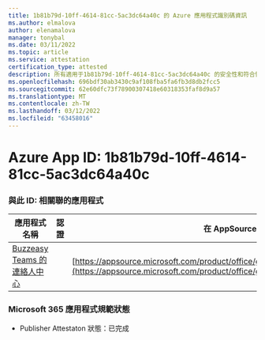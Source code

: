 ```yaml
---
title: 1b81b79d-10ff-4614-81cc-5ac3dc64a40c 的 Azure 應用程式識別碼資訊
ms.author: elmalova
author: elenamalova
manager: tonybal
ms.date: 03/11/2022
ms.topic: article
ms.service: attestation
certification_type: attested
description: 所有適用于1b81b79d-10ff-4614-81cc-5ac3dc64a40c 的安全性和符合性資訊資訊。
ms.openlocfilehash: 696bdf30ab3430c9af108fba5fa6fb3d8db2fcc5
ms.sourcegitcommit: 62e60dfc73f78900307418e60318353faf8d9a57
ms.translationtype: MT
ms.contentlocale: zh-TW
ms.lasthandoff: 03/12/2022
ms.locfileid: "63458016"
---
```

# <a name="azure-app-id-1b81b79d-10ff-4614-81cc-5ac3dc64a40c"></a>Azure App ID: 1b81b79d-10ff-4614-81cc-5ac3dc64a40c


### <a name="apps-associated-with-this-id"></a>與此 ID: 相關聯的應用程式
| **應用程式名稱** | **認證** | **在 AppSource 中查看** |
|--------------|---------------|-----------------------|
| [Buzzeasy Teams 的連絡人中心](../forward/geomant.buzzeasy_teams_contact_center) |  | [https://appsource.microsoft.com/product/office/geomant.buzzeasy_teams_contact_center](https://appsource.microsoft.com/product/office/geomant.buzzeasy_teams_contact_center) |

### <a name="microsoft-365-app-compliance-status"></a>Microsoft 365 應用程式規範狀態
- Publisher Attestaton 狀態：已完成
